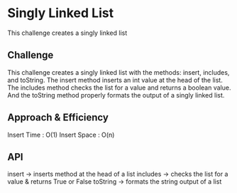 # Singly Linked List
This challenge creates a singly linked list

## Challenge
This challenge creates a singly linked list with the methods: insert, includes, and toString.
The insert method inserts an int value at the head of the list.
The includes method checks the list for a value and returns a boolean value. And
the toString method properly formats the output of a singly linked list.

## Approach & Efficiency
Insert Time : O(1)
Insert Space : O(n)

## API
insert -> inserts method at the head of a list
includes -> checks the list for a value & returns True or False
toString -> formats the string output of a list